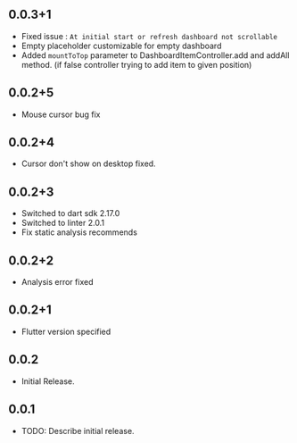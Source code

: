 ## 0.0.3+1

* Fixed issue : ``At initial start or refresh dashboard not scrollable``
* Empty placeholder customizable for empty dashboard
* Added ``mountToTop`` parameter to DashboardItemController.add and addAll method. (if false controller trying to add item to given position)

## 0.0.2+5

* Mouse cursor bug fix

## 0.0.2+4

* Cursor don't show on desktop fixed.

## 0.0.2+3

* Switched to dart sdk 2.17.0
* Switched to linter 2.0.1
* Fix static analysis recommends


## 0.0.2+2

* Analysis error fixed 


## 0.0.2+1

* Flutter version specified


## 0.0.2

* Initial Release.

## 0.0.1

* TODO: Describe initial release.
